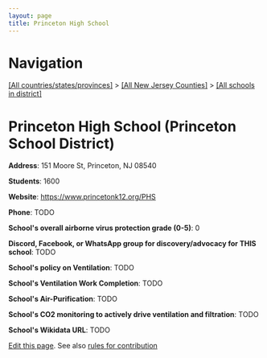 ```yaml
---
layout: page
title: Princeton High School
---
```

# Navigation

[[All countries/states/provinces]](../../..) > [[All New Jersey Counties]](../..) > [[All schools in district]](..)

# Princeton High School (Princeton School District)

**Address**: 151 Moore St, Princeton, NJ 08540

**Students**: 1600

**Website**: <https://www.princetonk12.org/PHS>

**Phone**: TODO

**School's overall airborne virus protection grade (0-5)**: 0

**Discord, Facebook, or WhatsApp group for discovery/advocacy for THIS school**: TODO

**School's policy on Ventilation**: TODO

**School's Ventilation Work Completion**: TODO

**School's Air-Purification**: TODO

**School's CO2 monitoring to actively drive ventilation and filtration**: TODO

**School's Wikidata URL**: TODO


[Edit this page](https://github.com/ventilate-schools/NJ/edit/main/./Princeton_School_District/Princeton_High_School.md). See also [rules for contribution](../../../contribution-rules/)